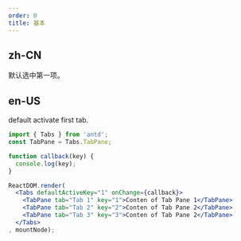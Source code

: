 ```yaml
---
order: 0
title: 基本
---
```


## zh-CN

默认选中第一项。

## en-US

default activate first tab.

````jsx
import { Tabs } from 'antd';
const TabPane = Tabs.TabPane;

function callback(key) {
  console.log(key);
}

ReactDOM.render(
  <Tabs defaultActiveKey="1" onChange={callback}>
    <TabPane tab="Tab 1" key="1">Conten of Tab Pane 1</TabPane>
    <TabPane tab="Tab 2" key="2">Conten of Tab Pane 2</TabPane>
    <TabPane tab="Tab 3" key="3">Conten of Tab Pane 2</TabPane>
  </Tabs>
, mountNode);
````
